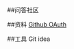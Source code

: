 ##问答社区

##资料
[Github OAuth](https://developer.github.com/apps/building-oauth-apps/creating-an-oauth-app/)

##工具
Git
idea

